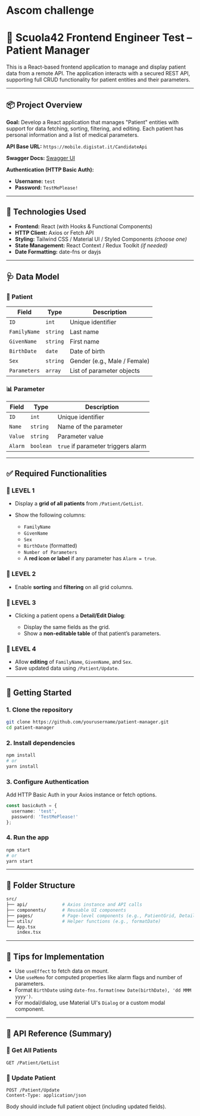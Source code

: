 # Ascom challenge
# 🏥 Scuola42 Frontend Engineer Test – Patient Manager

This is a React-based frontend application to manage and display patient data from a remote API. The application interacts with a secured REST API, supporting full CRUD functionality for patient entities and their parameters.

---

## 📦 Project Overview

**Goal:**
Develop a React application that manages "Patient" entities with support for data fetching, sorting, filtering, and editing. Each patient has personal information and a list of medical parameters.

**API Base URL:**
`https://mobile.digistat.it/CandidateApi`

**Swagger Docs:**
[Swagger UI](https://mobile.digistat.it/CandidateApi/swagger/index.html)

**Authentication (HTTP Basic Auth):**

* **Username:** `test`
* **Password:** `TestMePlease!`

---

## 📁 Technologies Used

* **Frontend:** React (with Hooks & Functional Components)
* **HTTP Client:** Axios or Fetch API
* **Styling:** Tailwind CSS / Material UI / Styled Components *(choose one)*
* **State Management:** React Context / Redux Toolkit *(if needed)*
* **Date Formatting:** date-fns or dayjs

---

## 🩺 Data Model

### 🧝 Patient

| Field        | Type     | Description                  |
| ------------ | -------- | ---------------------------- |
| `ID`         | `int`    | Unique identifier            |
| `FamilyName` | `string` | Last name                    |
| `GivenName`  | `string` | First name                   |
| `BirthDate`  | `date`   | Date of birth                |
| `Sex`        | `string` | Gender (e.g., Male / Female) |
| `Parameters` | `array`  | List of parameter objects    |

### 📊 Parameter

| Field   | Type      | Description                        |
| ------- | --------- | ---------------------------------- |
| `ID`    | `int`     | Unique identifier                  |
| `Name`  | `string`  | Name of the parameter              |
| `Value` | `string`  | Parameter value                    |
| `Alarm` | `boolean` | `true` if parameter triggers alarm |

---

## ✅ Required Functionalities

### 🔹 LEVEL 1

* Display a **grid of all patients** from `/Patient/GetList`.
* Show the following columns:

  * `FamilyName`
  * `GivenName`
  * `Sex`
  * `BirthDate` (formatted)
  * `Number of Parameters`
  * A **red icon or label** if any parameter has `Alarm = true`.

### 🔹 LEVEL 2

* Enable **sorting** and **filtering** on all grid columns.

### 🔹 LEVEL 3

* Clicking a patient opens a **Detail/Edit Dialog**:

  * Display the same fields as the grid.
  * Show a **non-editable table** of that patient’s parameters.

### 🔹 LEVEL 4

* Allow **editing** of `FamilyName`, `GivenName`, and `Sex`.
* Save updated data using `/Patient/Update`.

---

## 🚀 Getting Started

### 1. Clone the repository

```bash
git clone https://github.com/yourusername/patient-manager.git
cd patient-manager
```

### 2. Install dependencies

```bash
npm install
# or
yarn install
```

### 3. Configure Authentication

Add HTTP Basic Auth in your Axios instance or fetch options.

```ts
const basicAuth = {
  username: 'test',
  password: 'TestMePlease!'
};
```

### 4. Run the app

```bash
npm start
# or
yarn start
```

---

## 📂 Folder Structure

```bash
src/
├── api/             # Axios instance and API calls
├── components/      # Reusable UI components
├── pages/           # Page-level components (e.g., PatientGrid, DetailDialog)
├── utils/           # Helper functions (e.g., formatDate)
└── App.tsx
    index.tsx
```

---

## 📌 Tips for Implementation

* Use `useEffect` to fetch data on mount.
* Use `useMemo` for computed properties like alarm flags and number of parameters.
* Format `BirthDate` using `date-fns.format(new Date(birthDate), 'dd MMM yyyy')`.
* For modal/dialog, use Material UI's `Dialog` or a custom modal component.

---

## 📢 API Reference (Summary)

### 🔹 Get All Patients

```http
GET /Patient/GetList
```

### 🔹 Update Patient

```http
POST /Patient/Update
Content-Type: application/json
```

Body should include full patient object (including updated fields).

